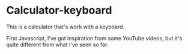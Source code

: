 # Calculator-keyboard
This is a calculator that's work with a keyboard. 

First Javascript, I've got inspiration from some YouTube videos, but it's quite different from what I've seen so far. 
